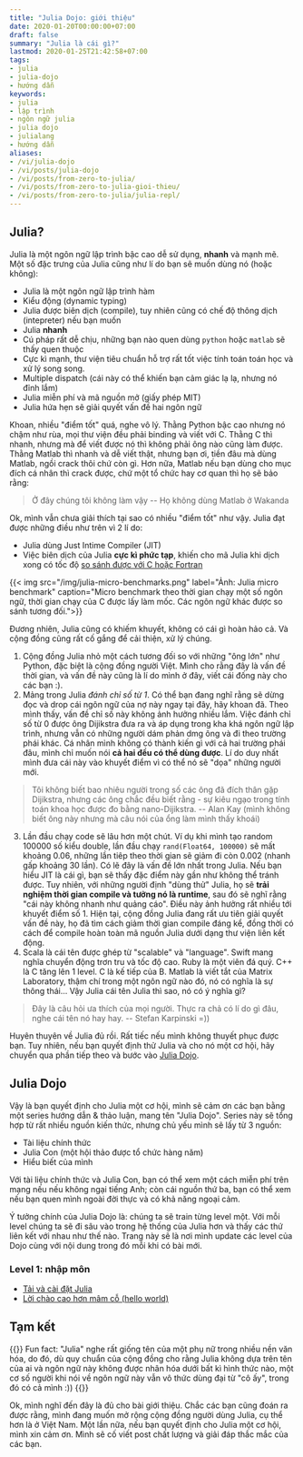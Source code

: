 ```yaml
---
title: "Julia Dojo: giới thiệu"
date: 2020-01-20T00:00:00+07:00
draft: false
summary: "Julia là cái gì?"
lastmod: 2020-01-25T21:42:58+07:00
tags:
- julia
- julia-dojo
- hướng dẫn
keywords:
- julia
- lập trình
- ngôn ngữ julia
- julia dojo
- julialang
- hướng dẫn
aliases:
- /vi/julia-dojo
- /vi/posts/julia-dojo
- /vi/posts/from-zero-to-julia/
- /vi/posts/from-zero-to-julia-gioi-thieu/
- /vi/posts/from-zero-to-julia/julia-repl/
---
```

## Julia?

Julia là một ngôn ngữ lập trình bậc cao dễ sử dụng, **nhanh** và mạnh mẽ. Một số đặc trưng của Julia cũng như lí do bạn sẽ muốn dùng nó (hoặc không):
- Julia là một ngôn ngữ lập trình hàm
- Kiểu động (dynamic typing)
- Julia được biên dịch (compile), tuy nhiên cũng có chế độ thông dịch (intepreter) nếu bạn muốn
- Julia **nhanh**
- Cú pháp rất dễ chịu, những bạn nào quen dùng `python` hoặc `matlab` sẽ thấy quen thuộc
- Cực kì mạnh, thư viện tiêu chuẩn hỗ trợ rất tốt việc tính toán toán học và xử lý song song.
- Multiple dispatch (cái này có thể khiến bạn cảm giác lạ lạ, nhưng nó đỉnh lắm)
- Julia miễn phí và mã nguồn mở (giấy phép MIT)
- Julia hứa hẹn sẽ giải quyết vấn đề hai ngôn ngữ

Khoan, nhiều "điểm tốt" quá, nghe vô lý. Thằng Python bậc cao nhưng nó chậm như rùa, mọi thư viện đều phải binding và viết với C. Thằng C thì nhanh, nhưng mà để viết được nó thì không phải ông nào cũng làm được. Thằng Matlab thì nhanh và dễ viết thật, nhưng bạn ơi, tiền đâu mà dùng Matlab, ngồi crack thôi chứ còn gì. Hơn nữa, Matlab nếu bạn dùng cho mục đích cá nhân thì crack được, chứ một tổ chức hay cơ quan thì họ sẽ bảo rằng: 
> Ở đây chúng tôi không làm vậy
> -- Họ không dùng Matlab ở Wakanda

Ok, mình vẫn chưa giải thích tại sao có nhiều "điểm tốt" như vậy. Julia đạt được những điều như trên vì 2 lí do:
- Julia dùng Just Intime Compiler (JIT)
- Việc biên dịch của Julia **cực kì phức tạp**, khiến cho mã Julia khi dịch xong có tốc độ [so sánh được với C hoặc Fortran](https://julialang.org/benchmarks/)

{{< img src="/img/julia-micro-benchmarks.png" label="Ảnh: Julia micro benchmark" caption="Micro benchmark theo thời gian chạy một số ngôn ngữ, thời gian chạy của C được lấy làm mốc. Các ngôn ngữ khác được so sánh tương đối.">}}

Đương nhiên, Julia cũng có khiếm khuyết, không có cái gì hoàn hảo cả. Và cộng đồng cũng rất cố gắng để cải thiện, xử lý chúng.
1. Cộng đồng Julia nhỏ một cách tương đối so với những "ông lớn" như Python, đặc biệt là cộng đồng người Việt. Mình cho rằng đây là vấn đề thời gian, và vấn đề này cũng là lí do mình ở đây, viết cái đống này cho các bạn :).
2. Mảng trong Julia *đánh chỉ số từ 1*. Có thể bạn đang nghĩ rằng sẽ dừng đọc và drop cái ngôn ngữ của nợ này ngay tại đây, hãy khoan đã. Theo mình thấy, vấn đề chỉ số này không ảnh hưởng nhiều lắm. Việc đánh chỉ số từ 0 được ông Dijikstra đưa ra và áp dụng trong kha khá ngôn ngữ lập trình, nhưng vẫn có những người dám phản dmg ông và đi theo trường phái khác. Cá nhân mình không có thành kiến gì với cả hai trường phái đâu, mình chỉ muốn nói **cả hai đều có thể dùng được**. Lí do duy nhất mình đưa cái này vào khuyết điểm vì có thể nó sẽ "dọa" những người mới.
> Tôi không biết bao nhiêu người trong số các ông đã đích thân gặp Dijikstra, nhưng các ông chắc đều biết rằng - sự kiêu ngạo trong tính toán khoa học được đo bằng nano-Dijikstra.
> -- Alan Kay (mình không biết ông này nhưng mà câu nói của ổng làm mình thấy khoái)
3. Lần đầu chạy code sẽ lâu hơn một chút. Ví dụ khi mình tạo random 100000 số kiểu double, lần đầu chạy `rand(Float64, 100000)` sẽ mất khoảng 0.06, những lần tiêp theo thời gian sẽ giảm đi còn 0.002 (nhanh gấp khoảng 30 lần). Có lẽ đây là vấn đề lớn nhất trong Julia. Nếu bạn hiểu JIT là cái gì, bạn sẽ thấy đặc điểm này gần như không thể tránh được. Tuy nhiên, với những người định "dùng thử" Julia, họ sẽ **trải nghiệm thời gian compile và tưởng nó là runtime**, sau đó sẽ nghĩ rằng "cái này không nhanh như quảng cáo". Điều này ảnh hưởng rất nhiều tới khuyết điểm số 1. Hiện tại, cộng đồng Julia đang rất ưu tiên giải quyết vấn đề này, họ đã tìm cách giảm thời gian compile đáng kể, đồng thời có cách để compile hoàn toàn mã nguồn Julia dưới dạng thư viện liên kết động.
4. Scala là cái tên được ghép từ "scalable" và "language". Swift mang nghĩa chuyển động trơn tru và tốc độ cao. Ruby là một viên đá quý. C++ là C tăng lên 1 level. C là kế tiếp của B. Matlab là viết tắt của Matrix Laboratory, thậm chí trong một ngôn ngữ nào đó, nó có nghĩa là sự thông thái... Vậy Julia cái tên Julia thì sao, nó có ý nghĩa gì?
> Đây là câu hỏi ưa thích của mọi người. Thực ra chả có lí do gì đâu, nghe cái tên nó hay hay.
> -- Stefan Karpinski =))

Huyên thuyên về Julia đủ rồi. Rất tiếc nếu mình không thuyết phục được bạn. Tuy nhiên, nếu bạn quyết định thử Julia và cho nó một cơ hội, hãy chuyển qua phần tiếp theo và bước vào [Julia Dojo](#julia-dojo).

## Julia Dojo

Vậy là bạn quyết định cho Julia một cơ hội, mình sẽ cảm ơn các bạn bằng một series hướng dẫn & thảo luận, mang tên "Julia Dojo". Series này sẽ tổng hợp từ rất nhiều nguồn kiến thức, nhưng chủ yếu mình sẽ lấy từ 3 nguồn:
- Tài liệu chính thức
- Julia Con (một hội thảo được tổ chức hàng năm)
- Hiểu biết của mình

Với tài liệu chính thức và Julia Con, bạn có thể xem một cách miễn phí trên mạng nếu nếu không ngại tiếng Anh; còn cái nguồn thứ ba, bạn có thể xem nếu bạn quen mình ngoài đời thực và có khả năng ngoại cảm.

Ý tưởng chính của Julia Dojo là: chúng ta sẽ train từng level một. Với mỗi level chúng ta sẽ đi sâu vào trong hệ thống của Julia hơn và thấy các thứ liên kết với nhau như thế nào. Trang này sẽ là nơi mình update các level của Dojo cùng với nội dung trong đó mỗi khi có bài mới.

### Level 1: nhập môn

- [Tải và cài đặt Julia](../julia-install.vi.md)
- [Lời chào cao hơn mâm cỗ (hello world)](../hello-world.vi.md)

## Tạm kết

{{<notice note>}}
Fun fact: "Julia" nghe rất giống tên của một phụ nữ trong nhiều nền văn hóa, do đó, dù quy chuẩn của cộng đồng cho rằng Julia không dựa trên tên của ai và ngôn ngữ này không được nhân hóa dưới bất kì hình thức nào, một cơ số người khi nói về ngôn ngữ này vẫn vô thức dùng đại từ "cô ấy", trong đó có cả mình :))
{{</notice>}}

Ok, mình nghĩ đến đây là đủ cho bài giới thiệu. Chắc các bạn cũng đoán ra được rằng, mình đang muốn mở rộng cộng đồng người dùng Julia, cụ thể hơn là ở Việt Nam. Một lần nữa, nếu bạn quyết định cho Julia một cơ hội, mình xin cảm ơn. Mình sẽ cố viết post chất lượng và giải đáp thắc mắc của các bạn.

